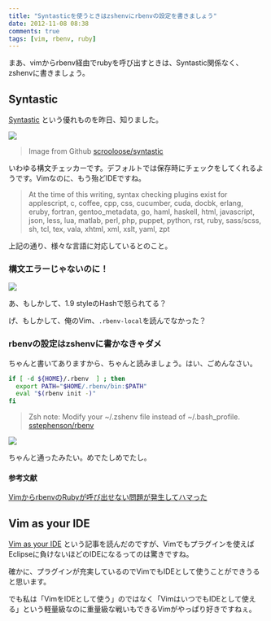 ```yaml
---
title: "Syntasticを使うときはzshenvにrbenvの設定を書きましょう"
date: 2012-11-08 08:38
comments: true
tags: [vim, rbenv, ruby]
---
```

まあ、vimからrbenv経由でrubyを呼び出すときは、Syntastic関係なく、zshenvに書きましょう。

## Syntastic

[Syntastic](https://github.com/scrooloose/syntastic) という優れものを昨日、知りました。

<img src='/images/2012/syntastic_screenshot.png' class="img-rounded img-responsive" />

> Image from Github [scrooloose/syntastic](https://github.com/scrooloose/syntastic)

いわゆる構文チェッカーです。デフォルトでは保存時にチェックをしてくれるようです。Vimなのに、もう殆どIDEですね。

> At the time of this writing, syntax checking plugins exist for applescript, c, coffee, cpp, css, cucumber, cuda, docbk, erlang, eruby, fortran, gentoo_metadata, go, haml, haskell, html, javascript, json, less, lua, matlab, perl, php, puppet, python, rst, ruby, sass/scss, sh, tcl, tex, vala, xhtml, xml, xslt, yaml, zpt

上記の通り、様々な言語に対応しているとのこと。

### 構文エラーじゃないのに！

<img src='/images/2012/invalid_syntax.png' class="img-rounded img-responsive" />

あ、もしかして、1.9 styleのHashで怒られてる？

げ、もしかして、俺のVim、`.rbenv-local`を読んでなかった？

### rbenvの設定はzshenvに書かなきゃダメ

ちゃんと書いてありますから、ちゃんと読みましょう。はい、ごめんなさい。

``` sh
if [ -d ${HOME}/.rbenv  ] ; then
  export PATH="$HOME/.rbenv/bin:$PATH"
  eval "$(rbenv init -)"
fi
```

> Zsh note: Modify your ~/.zshenv file instead of ~/.bash_profile.
> [sstephenson/rbenv](https://github.com/sstephenson/rbenv#section_2.1)

<img src='/images/2012/valid_syntax.png' class="img-rounded img-responsive" />

ちゃんと通ったみたい。めでたしめでたし。

#### 参考文献

[VimからrbenvのRubyが呼び出せない問題が発生してハマった](http://blog.glidenote.com/blog/2012/06/26/vim-zshenv-rbenv/)

## Vim as your IDE

[Vim as your IDE](http://haridas.in/vim-as-your-ide.html) という記事を読んだのですが、Vimでもプラグインを使えばEclipseに負けないほどのIDEになるってのは驚きですね。

確かに、プラグインが充実しているのでVimでもIDEとして使うことができうると思います。

でも私は「VimをIDEとして使う」のではなく「VimはいつでもIDEとして使える」という軽量級なのに重量級な戦いもできるVimがやっぱり好きですねぇ。


